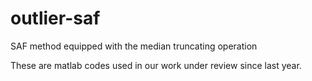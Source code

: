 # outlier-saf
SAF method equipped with the median truncating operation

These are matlab codes used in our work under review since last year. 
